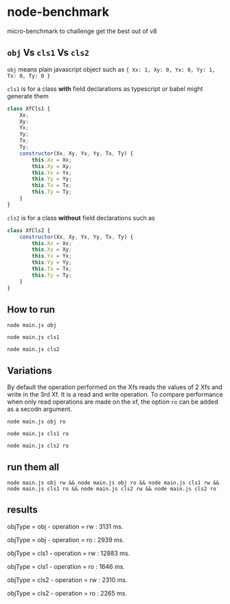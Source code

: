 # node-benchmark
micro-benchmark to challenge get the best out of v8

## `obj` Vs `cls1` Vs `cls2`

`obj` means plain javascript object such as `{ Xx: 1, Xy: 0, Yx: 0, Yy: 1, Tx: 0, Ty: 0 }`

`cls1` is for a class **with** field declarations as typescript or babel might generate them
```javascript
class XfCls1 {
    Xx;
    Xy;
    Yx;
    Yy;
    Tx;
    Ty;
    constructor(Xx, Xy, Yx, Yy, Tx, Ty) {
        this.Xx = Xx;
        this.Xy = Xy;
        this.Yx = Yx;
        this.Yy = Yy;
        this.Tx = Tx;
        this.Ty = Ty;
    }
}
```

`cls2` is for a class **without** field declarations such as
```javascript
class XfCls2 {
    constructor(Xx, Xy, Yx, Yy, Tx, Ty) {
        this.Xx = Xx;
        this.Xy = Xy;
        this.Yx = Yx;
        this.Yy = Yy;
        this.Tx = Tx;
        this.Ty = Ty;
    }
}
```

## How to run

`node main.js obj`

`node main.js cls1`

`node main.js cls2`


## Variations

By default the operation performed on the Xfs reads the values of 2 Xfs and write in the 3rd Xf. It is a read and write operation. To compare performance when only read operations are made on the xf, the option `ro` can be added as a secodn argument.

`node main.js obj ro`

`node main.js cls1 ro`

`node main.js cls2 ro`


## run them all

`node main.js obj rw && node main.js obj ro && node main.js cls1 rw && node main.js cls1 ro && node main.js cls2 rw && node main.js cls2 ro`

## results

objType = obj - operation = rw : 3131 ms.

objType = obj - operation = ro : 2939 ms.

objType = cls1 - operation = rw : 12883 ms.

objType = cls1 - operation = ro : 1646 ms.

objType = cls2 - operation = rw : 2310 ms.

objType = cls2 - operation = ro : 2265 ms.
